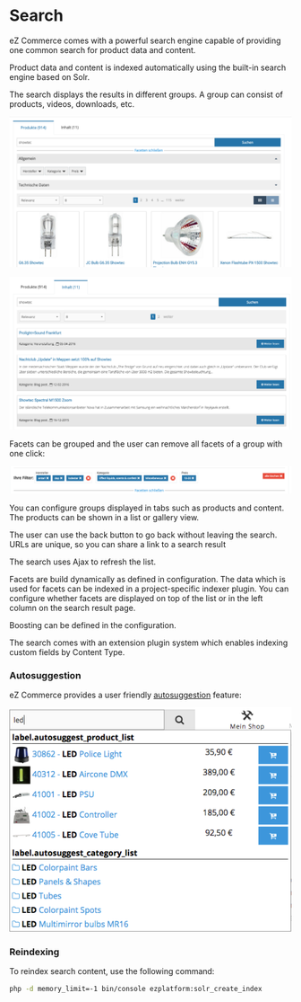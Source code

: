 # Search

eZ Commerce comes with a powerful search engine capable of providing one common search for product data and content. 

Product data and content is indexed automatically using the built-in search engine based on Solr. 

The search displays the results in different groups. A group can consist of products, videos, downloads, etc.

![](../img/search_1.png "Products in search results")

![](../img/search_2.png "Content in search results")

Facets can be grouped and the user can remove all facets of a group with one click: 

![](../img/search_3.png)

You can configure groups displayed in tabs such as products and content.
The products can be shown in a list or gallery view.

The user can use the back button to go back without leaving the search.
URLs are unique, so you can share a link to a search result

The search uses Ajax to refresh the list.

Facets are build dynamically as defined in configuration.
The data which is used for facets can be indexed in a project-specific indexer plugin.
You can configure whether facets are displayed on top of the list or in the left column on the search result page.

Boosting can be defined in the configuration.

The search comes with an extension plugin system which enables indexing custom fields by Content Type. 

### Autosuggestion

eZ Commerce provides a user friendly [autosuggestion](search_features/search_autosuggest/search_autosuggest.md) feature:

![](../img/search_4.png)

### Reindexing

To reindex search content, use the following command:

``` bash
php -d memory_limit=-1 bin/console ezplatform:solr_create_index
```
